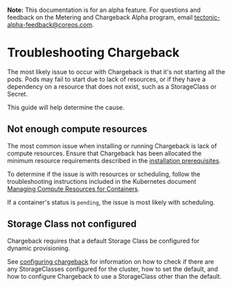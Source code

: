 <br>
<div class="alert alert-info" role="alert">
<i class="fa fa-exclamation-triangle"></i><b> Note:</b> This documentation is for an alpha feature. For questions and feedback on the Metering and Chargeback Alpha program, email <a href="mailto:tectonic-alpha-feedback@coreos.com">tectonic-alpha-feedback@coreos.com</a>.
</div>

# Troubleshooting Chargeback

The most likely issue to occur with Chargeback is that it's not starting all the pods.
Pods may fail to start due to lack of resources, or if they have a dependency on a resource that does not exist, such as a StorageClass or Secret.

This guide will help determine the cause.

## Not enough compute resources

The most common issue when installing or running Chargeback is lack of compute resources. Ensure that Chargeback has been allocated the minimum resource requirements described in the [installation prerequisites][prerequisites].

To determine if the issue is with resources or scheduling, follow the troubleshooting instructions included in the Kubernetes document [Managing Compute Resources for Containers][resource-troubleshooting].

If a container's status is `pending`, the issue is most likely with scheduling.

## Storage Class not configured

Chargeback requires that a default Storage Class be configured for dynamic provisioning.

See [configuring chargeback][configuring-chargeback-storage] for information on how to check if there are any StorageClasses configured for the cluster, how to set the default, and how to configure Chargeback to use a StorageClass other than the default.


[resource-troubleshooting]: https://kubernetes.io/docs/concepts/configuration/manage-compute-resources-container/#troubleshooting
[prerequisites]: install-chargeback.md#prerequisites
[configuring-chargeback-storage]: chargeback-config.md#dynamically-provisioning-persistent-volumes-using-storage-classes

